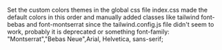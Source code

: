 
Set the custom colors themes in the global css file index.css
made the default colors in this order and manually added classes like tailwind font-bebas and font-montserrat  since the tailwind.config.js file didn't seem to work, probably it is deprecated or something
font-family: "Montserrat","Bebas Neue",Arial, Helvetica, sans-serif;